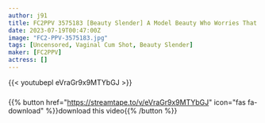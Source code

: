 ```yaml
---
author: j91
title: FC2PPV 3575183 [Beauty Slender] A Model Beauty Who Worries That Love Won’t Last Long! Give An Opportunity For Self-Growth With Sexual Training And Finish The Vaginal Cum Shot!
date: 2023-07-19T00:47:00Z
image: "FC2-PPV-3575183.jpg"
tags: [Uncensored, Vaginal Cum Shot, Beauty Slender]
maker: [FC2PPV]
actress: []
---
```



{{< youtubepl eVraGr9x9MTYbGJ >}}
###

{{% button href="https://streamtape.to/v/eVraGr9x9MTYbGJ" icon="fas fa-download" %}}download this video{{% /button %}}

